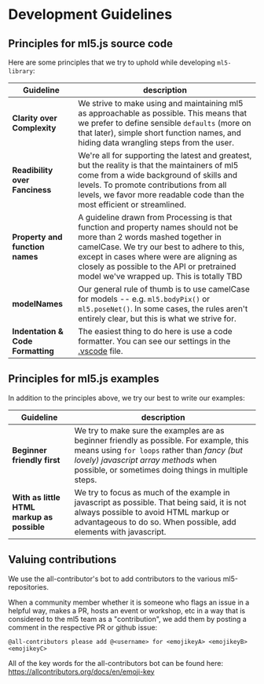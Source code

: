 # Development Guidelines

## Principles for ml5.js source code

Here are some principles that we try to uphold while developing `ml5-library`:

|       Guideline                |              description            | 
| ------------- | ------------ |               
| **Clarity over Complexity**  | We strive to make using and maintaining ml5 as approachable as possible. This means that we prefer to define sensible `defaults` (more on that later), simple short function names, and hiding data wrangling steps from the user. |
| **Readibility over Fanciness** | We're all for supporting the latest and greatest, but the reality is that the maintainers of ml5 come from a wide background of skills and levels. To promote contributions from all levels, we favor more readable code than the most efficient or streamlined. |
| **Property and function names** | A guideline drawn from Processing is that function and property names should not be more than 2 words mashed together in camelCase. We try our best to adhere to this, except in cases where were are aligning as closely as possible to the API or pretrained model we've wrapped up. This is totally TBD | 
| **modelNames** | Our general rule of thumb is to use camelCase for models -- e.g. `ml5.bodyPix()` or `ml5.poseNet()`. In some cases, the rules aren't entirely clear, but this is what we strive for. |
| **Indentation & Code Formatting** | The easiest thing to do here is use a code formatter. You can see our settings in the [.vscode]() file. |



## Principles for ml5.js examples 

In addition to the principles above, we try our best to write our examples:

|       Guideline                |              description            | 
| ------------- | ------------ |               
| **Beginner friendly first**  | We try to make sure the examples are as beginner friendly as possible. For example, this means using `for loops` rather than *fancy (but lovely) javascript array methods* when possible, or sometimes doing things in multiple steps.  |
| **With as little HTML markup as possible** | We try to focus as much of the example in javascript as possible. That being said, it is not always possible to avoid HTML markup or advantageous to do so. When possible, add elements with javascript. |


## Valuing contributions

We use the all-contributor's bot to add contributors to the various ml5-repositories. 

When a community member whether it is someone who flags an issue in a helpful way, makes a PR, hosts an event or workshop, etc in a way that is considered to the ml5 team as a "contribution", we add them by posting a comment in the respective PR or github issue: 

```
@all-contributors please add @<username> for <emojikeyA> <emojikeyB> <emojikeyC>
```

All of the key words for the all-contributors bot can be found here: https://allcontributors.org/docs/en/emoji-key